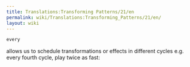 ```yaml
---
title: Translations:Transforming Patterns/21/en
permalink: wiki/Translations:Transforming_Patterns/21/en/
layout: wiki
---
```


``` haskell
every
```

allows us to schedule transformations or effects in different cycles
e.g. every fourth cycle, play twice as fast:
